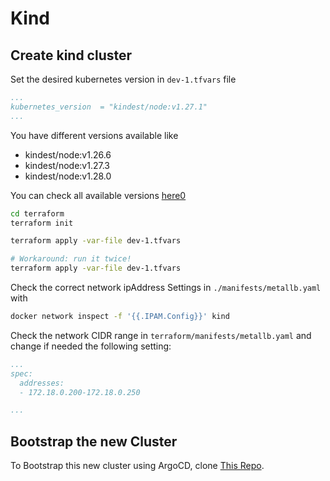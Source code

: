 # Kind

## Create kind cluster

Set the desired kubernetes version in `dev-1.tfvars` file

```yaml
...
kubernetes_version  = "kindest/node:v1.27.1"
...
```

You have different versions available like

- kindest/node:v1.26.6
- kindest/node:v1.27.3
- kindest/node:v1.28.0

You can check all available versions [here0](https://hub.docker.com/r/kindest/node/tags?page=1&name=27)

```sh
cd terraform
terraform init

terraform apply -var-file dev-1.tfvars

# Workaround: run it twice!
terraform apply -var-file dev-1.tfvars
```

Check the correct network ipAddress Settings in `./manifests/metallb.yaml` with

```bash
docker network inspect -f '{{.IPAM.Config}}' kind
```

Check the network CIDR range in `terraform/manifests/metallb.yaml` and change if needed the following setting:

```yaml
...
spec:
  addresses:
  - 172.18.0.200-172.18.0.250

...
```

## Bootstrap the new Cluster

To Bootstrap this new cluster using ArgoCD, clone [This Repo](https://github.com/mkoellges/argocd-ops).
